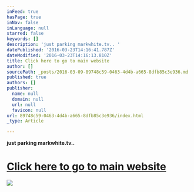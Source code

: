 ```yaml
---
inFeed: true
hasPage: true
inNav: false
inLanguage: null
starred: false
keywords: []
description: 'just parking markwhite.tv.. '
datePublished: '2016-03-23T14:16:41.787Z'
dateModified: '2016-03-23T14:16:13.810Z'
title: Click here to go to main website
author: []
sourcePath: _posts/2016-03-09-89748c59-0463-4d4b-a665-8dfb85c3e936.md
published: true
authors: []
publisher:
  name: null
  domain: null
  url: null
  favicon: null
url: 89748c59-0463-4d4b-a665-8dfb85c3e936/index.html
_type: Article

---
```

**just parking markwhite.tv..**

# [Click here to go to main website][0]
![](https://the-grid-user-content.s3-us-west-2.amazonaws.com/e03f8d09-1d46-4dab-b990-14732fa3c786.jpg)

[0]: rapha.us